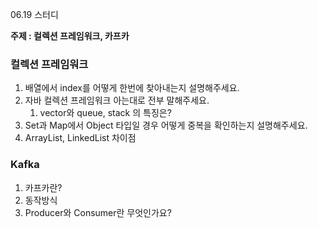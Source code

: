 06.19 스터디

**주제 : 컬렉션 프레임워크, 카프카**

### 컬렉션 프레임워크
1. 배열에서 index를 어떻게 한번에 찾아내는지 설명해주세요.
2. 자바 컬렉션 프레임워크 아는대로 전부 말해주세요.
   1. vector와 queue, stack 의 특징은?
3. Set과 Map에서 Object 타입일 경우 어떻게 중복을 확인하는지 설명해주세요.
4. ArrayList, LinkedList 차이점


### Kafka
1. 카프카란?
2. 동작방식
3. Producer와 Consumer란 무엇인가요?